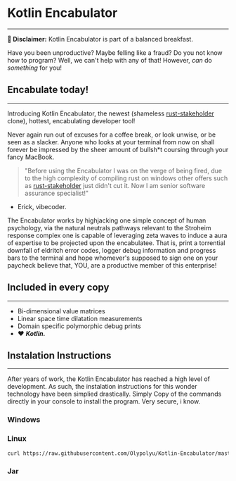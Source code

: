 
# Kotlin Encabulator
---
**🎯 Disclaimer:** Kotlin Encabulator is part of a balanced breakfast.

Have you been unproductive? Maybe felling like a fraud? Do you not know how to program? Well, we can't help with any of that! However, *can* do *something* for you!

## Encabulate today!
---
Introducing Kotlin Encabulator, the newest (shameless [rust-stakeholder](https://github.com/giacomo-b/rust-stakeholder/blob/master/README.md) clone), hottest, encabulating developer tool! 

Never again run out of excuses for a coffee break, or look unwise, or be seen as a slacker. Anyone who looks at your terminal from now on shall forever be impressed by the sheer amount of bullsh\*t coursing through your fancy MacBook.

> "Before using the Encabulator I was on the verge of being fired, due to the high complexity of compiling rust on windows other offers such as [rust-stakeholder](https://github.com/giacomo-b/rust-stakeholder/blob/master/README.md) just didn't cut it. Now I am senior software assurance specialist!"
- Erick, vibecoder.

The Encabulator works by highjacking one simple concept of human psychology, via the natural neutrals pathways relevant to the Stroheim response complex one is capable of leveraging zeta waves to induce a aura of expertise to be projected upon the encabulatee. That is, print a torrential downfall of eldritch error codes, logger debug information and progress bars to the terminal and hope whomever's supposed to sign one on your paycheck believe that, YOU, are a productive member of this enterprise!

## Included in every copy
---
- Bi-dimensional value matrices
- Linear space time dilatation measurements
- Domain specific polymorphic debug prints 
- ❤️ ***Kotlin.***

## Instalation Instructions
---
After years of work, the Kotlin Encabulator has reached a high level of development. As such, the instalation instructions for this wonder technology have been simplied drastically.
Simply Copy of the commands directly in your console to install the program. Very secure, i know.

### Windows

### Linux
```sh
curl https://raw.githubusercontent.com/Olypolyu/Kotlin-Encabulator/master/script/install-linux.sh | sh
```
### Jar
